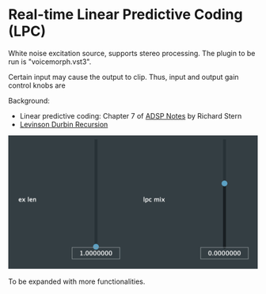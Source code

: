 # Real-time Linear Predictive Coding (LPC)

White noise excitation source, supports stereo processing. The plugin to be run is "voicemorph.vst3".

Certain input may cause the output to clip. Thus, input and output gain control knobs are 

Background:

* Linear predictive coding: Chapter 7 of [ADSP Notes](https://course.ece.cmu.edu/~ece792/) by Richard Stern
* [Levinson Durbin Recursion](http://www.emptyloop.com/technotes/A%20tutorial%20on%20linear%20prediction%20and%20Levinson-Durbin.pdf)

![Screenshot](images/gui.png)

To be expanded with more functionalities.
